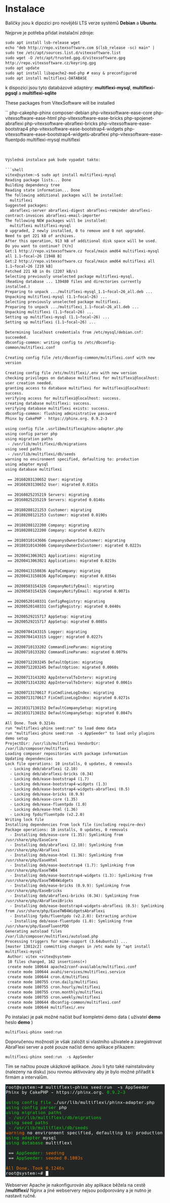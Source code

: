 Instalace
=========

Balíčky jsou k dipozici pro novějěší LTS verze systémů **Debian** a **Ubuntu**.

Nejprve je potřeba přidat instalační zdroje:

```shell
sudo apt install lsb-release wget
echo "deb http://repo.vitexsoftware.com $(lsb_release -sc) main" | sudo tee /etc/apt/sources.list.d/vitexsoftware.list
sudo wget -O /etc/apt/trusted.gpg.d/vitexsoftware.gpg http://repo.vitexsoftware.cz/keyring.gpg
sudo apt update
sudo apt install libapache2-mod-php # easy & preconfigured
sudo apt install multiflexi-DATABASE
```

k dispozici jsou tyto databázové adaptéry: **multiflexi-mysql**, **multiflexi-pgsql** a **multiflexi-sqlite**

These packages from VitexSoftware will be installed

``
php-cakephp-phinx
composer-debian
php-vitexsoftware-ease-core
php-vitexsoftware-ease-html
php-vitexsoftware-ease-bricks
php-spojenet-abraflexi
php-vitexsoftware-abraflexi-bricks
php-vitexsoftware-ease-bootstrap4
php-vitexsoftware-ease-bootstrap4-widgets
php-vitexsoftware-ease-bootstrap4-widgets-abraflexi
php-vitexsoftware-ease-fluentpdo
multiflexi-mysql
multiflexi
```


Výsledná instalace pak bude vypadat takto:

```shell
vitex@system:~$ sudo apt install multiflexi-mysql 
Reading package lists... Done
Building dependency tree       
Reading state information... Done
The following additional packages will be installed:
  multiflexi
Suggested packages:
  abraflexi-server abraflexi-digest abraflexi-reminder abraflexi-contract-invoices abraflexi-email-importer
The following NEW packages will be installed:
  multiflexi multiflexi-mysql
0 upgraded, 2 newly installed, 0 to remove and 0 not upgraded.
Need to get 221 kB of archives.
After this operation, 913 kB of additional disk space will be used.
Do you want to continue? [Y/n] 
Get:1 http://repo.vitexsoftware.cz focal/main amd64 multiflexi-mysql all 1.1~focal~26 [1948 B]
Get:2 http://repo.vitexsoftware.cz focal/main amd64 multiflexi all 1.1~focal~26 [219 kB]
Fetched 221 kB in 0s (2207 kB/s)   
Selecting previously unselected package multiflexi-mysql.
(Reading database ... 139480 files and directories currently installed.)
Preparing to unpack .../multiflexi-mysql_1.1~focal~26_all.deb ...
Unpacking multiflexi-mysql (1.1~focal~26) ...
Selecting previously unselected package multiflexi.
Preparing to unpack .../multiflexi_1.1~focal~26_all.deb ...
Unpacking multiflexi (1.1~focal~26) ...
Setting up multiflexi-mysql (1.1~focal~26) ...
Setting up multiflexi (1.1~focal~26) ...

Determining localhost credentials from /etc/mysql/debian.cnf: succeeded.
dbconfig-common: writing config to /etc/dbconfig-common/multiflexi.conf

Creating config file /etc/dbconfig-common/multiflexi.conf with new version

Creating config file /etc/multiflexi/.env with new version
checking privileges on database multiflexi for multiflexi@localhost: user creation needed.
granting access to database multiflexi for multiflexi@localhost: success.
verifying access for multiflexi@localhost: success.
creating database multiflexi: success.
verifying database multiflexi exists: success.
dbconfig-common: flushing administrative password
Phinx by CakePHP - https://phinx.org. 0.9.2-3

using config file .usrlibmultiflexiphinx-adapter.php
using config parser php
using migration paths 
 - /usr/lib/multiflexi/db/migrations
using seed paths 
 - /usr/lib/multiflexi/db/seeds
warning no environment specified, defaulting to: production
using adapter mysql
using database multiflexi

 == 20160203130652 User: migrating
 == 20160203130652 User: migrated 0.0181s

 == 20160825235219 Servers: migrating
 == 20160825235219 Servers: migrated 0.0146s

 == 20180208121253 Customer: migrating
 == 20180208121253 Customer: migrated 0.0190s

 == 20180208122200 Company: migrating
 == 20180208122200 Company: migrated 0.0227s

 == 20180310143606 CompanysOwnerIsCustomer: migrating
 == 20180310143606 CompanysOwnerIsCustomer: migrated 0.0223s

 == 20200413063021 Applications: migrating
 == 20200413063021 Applications: migrated 0.0219s

 == 20200413150836 AppToCompany: migrating
 == 20200413150836 AppToCompany: migrated 0.0354s

 == 20200503154326 CompanyNotifyEmail: migrating
 == 20200503154326 CompanyNotifyEmail: migrated 0.0071s

 == 20200520140331 ConfigRegistry: migrating
 == 20200520140331 ConfigRegistry: migrated 0.0440s

 == 20200529215717 AppSetup: migrating
 == 20200529215717 AppSetup: migrated 0.0085s

 == 20200704143315 Logger: migrating
 == 20200704143315 Logger: migrated 0.0227s

 == 20200710133202 CommandlineParams: migrating
 == 20200710133202 CommandlineParams: migrated 0.0079s

 == 20200712203245 DefaultOption: migrating
 == 20200712203245 DefaultOption: migrated 0.0060s

 == 20200713143202 AppIntervalToInterv: migrating
 == 20200713143202 AppIntervalToInterv: migrated 0.0061s

 == 20200713170617 FixCmdlineLogIndex: migrating
 == 20200713170617 FixCmdlineLogIndex: migrated 0.0271s

 == 20210317130152 DefaultCompanySetup: migrating
 == 20210317130152 DefaultCompanySetup: migrated 0.0047s

All Done. Took 0.3214s
run "multiflexi-phinx seed:run" to load demo data
run "multiflexi-phinx seed:run  -s AppSeeder" to load only plugins demo setup
ProjectDir: /usr/lib/multiflexi VendorDir: /var/lib/composer/multiflexi
Loading composer repositories with package information
Updating dependencies
Lock file operations: 10 installs, 0 updates, 0 removals
  - Locking deb/abraflexi (2.10)
  - Locking deb/abraflexi-bricks (0.34)
  - Locking deb/ease-bootstrap4 (1.7)
  - Locking deb/ease-bootstrap4-widgets (1.3)
  - Locking deb/ease-bootstrap4-widgets-abraflexi (0.5)
  - Locking deb/ease-bricks (0.9.9)
  - Locking deb/ease-core (1.35)
  - Locking deb/ease-fluentpdo (1.0)
  - Locking deb/ease-html (1.36)
  - Locking fpdo/fluentpdo (v2.2.0)
Writing lock file
Installing dependencies from lock file (including require-dev)
Package operations: 10 installs, 0 updates, 0 removals
  - Installing deb/ease-core (1.35): Symlinking from /usr/share/php/EaseCore
  - Installing deb/abraflexi (2.10): Symlinking from /usr/share/php/AbraFlexi
  - Installing deb/ease-html (1.36): Symlinking from /usr/share/php/EaseHtml
  - Installing deb/ease-bootstrap4 (1.7): Symlinking from /usr/share/php/EaseTWB4
  - Installing deb/ease-bootstrap4-widgets (1.3): Symlinking from /usr/share/php/EaseTWB4Widgets
  - Installing deb/ease-bricks (0.9.9): Symlinking from /usr/share/php/EaseBricks
  - Installing deb/abraflexi-bricks (0.34): Symlinking from /usr/share/php/AbraFlexiBricks
  - Installing deb/ease-bootstrap4-widgets-abraflexi (0.5): Symlinking from /usr/share/php/EaseTWB4WidgetsAbraFlexi
  - Installing fpdo/fluentpdo (v2.2.0): Extracting archive
  - Installing deb/ease-fluentpdo (1.0): Symlinking from /usr/share/php/EaseFluentPDO
Generating autoload files
/var/lib/composer/multiflexi/autoload.php
Processing triggers for mime-support (3.64ubuntu1) ...
[master 13012c2] committing changes in /etc made by "apt install multiflexi-mysql"
 Author: vitex <vitex@system>
 10 files changed, 162 insertions(+)
 create mode 100644 apache2/conf-available/multiflexi.conf
 create mode 100644 avahi/services/multiflexi.service
 create mode 100644 cron.d/multiflexi
 create mode 100755 cron.daily/multiflexi
 create mode 100755 cron.hourly/multiflexi
 create mode 100755 cron.monthly/multiflexi
 create mode 100755 cron.weekly/multiflexi
 create mode 100644 dbconfig-common/multiflexi.conf
 create mode 100644 multiflexi/.env
```

Po instalaci je pak možné načíst buď kompletní demo data ( uživatel **demo** heslo **demo** )

```shell
multiflexi-phinx seed:run
```

Doporučenou možností je však založit si vlastního uživatele a zaregistrovat AbraFlexi server a poté pouze načíst demo aplikace příkazem:

```shell
multiflexi-phinx seed:run  -s AppSeeder
```

Tím se načtou pouze ukázkové aplikace. Jsou li tyto také nainstalovány (nalezeny na disku) jsou rovnou aktivovány aby je bylo možné přiřadit k firmám a intervalům.

![AppSeeder](doc/appseeder.png?raw=true)


Webserver Apache je nakonfigurován aby aplikace běžela na cestě **/multiflexi/**
Nginx a jiné webservery nejsou podporovány a je nutno je nastavit ručně.
